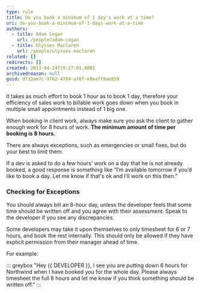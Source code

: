 ```yaml
---
type: rule
title: Do you book a minimum of 1 day's work at a time?
uri: do-you-book-a-minimum-of-1-days-work-at-a-time
authors:
  - title: Adam Cogan
    url: /people/adam-cogan
  - title: Ulysses Maclaren
    url: /people/ulysses-maclaren
related: []
redirects: []
created: 2013-04-24T19:27:01.000Z
archivedreason: null
guid: df12ae7c-9762-4704-a70f-e8eaff8ae659
---
```

It takes as much effort to book 1 hour as to book 1 day, therefore your efficiency of sales work to billable work goes down when you book in multiple small appointments instead of 1 big one.

When booking in client work, always make sure you ask the client to gather enough work for 8 hours of work. **The minimum amount of time per booking is 8 hours.**

There are always exceptions, such as emergencies or small fixes, but do your best to limit them.

<!--endintro-->

If a dev is asked to do a few hours' work on a day that he is not already booked, a good response is something like “I’m available tomorrow if you’d like to book a day. Let me know if that's ok and I'll work on this then.”

### Checking for Exceptions

You should always bill an 8-hour day, unless the developer feels that some time should be written off and you agree with their assessment. Speak to the developer if you see any discrepancies. 

Some developers may take it upon themselves to only timesheet for 6 or 7 hours, and book the rest internally. This should only be allowed if they have explicit permission from their manager ahead of time. 

For example:

::: greybox
"Hey {{ DEVELOPER }}, I see you are putting down 6 hours for Northwind when I have booked you for the whole day. Please always timesheet the full 8 hours and let me know if you think something should be written off."
:::

